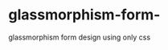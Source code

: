 # glassmorphism-form-
glassmorphism form design using only css
 # [](https://codepen.io/rekaa/pen/MWXjGvx)

